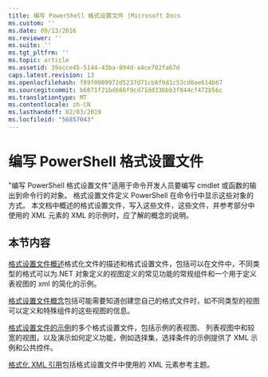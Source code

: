```yaml
---
title: 编写 PowerShell 格式设置文件 |Microsoft Docs
ms.custom: ''
ms.date: 09/13/2016
ms.reviewer: ''
ms.suite: ''
ms.tgt_pltfrm: ''
ms.topic: article
ms.assetid: 39acce45-5144-43ba-894d-a4ce782fa67d
caps.latest.revision: 13
ms.openlocfilehash: f89f0009972d5237d71cb8f0d1c53cd0ae614b67
ms.sourcegitcommit: b6871f21bd666f9cd71dd336bb3f844cf472b56c
ms.translationtype: MT
ms.contentlocale: zh-CN
ms.lasthandoff: 02/03/2019
ms.locfileid: "56857043"
---
```

# <a name="writing-a-powershell-formatting-file"></a>编写 PowerShell 格式设置文件

"编写 PowerShell 格式设置文件"适用于命令开发人员要编写 cmdlet 或函数的输出到命令行的对象。 格式设置文件定义 PowerShell 在命令行中显示这些对象的方式。 本文档中概述的格式设置文件，写入这些文件，这些文件，并参考部分中使用的 XML 元素的 XML 的示例时，应了解的概念的说明。

## <a name="in-this-section"></a>本节内容

[格式设置文件概述](./formatting-file-overview.md)格式化文件的描述和格式设置文件，包括可以在文件中，不同类型的格式可以为.NET 对象定义的视图定义的常见功能的常规组件和一个用于定义表视图的 xml 的简化的示例。

[格式设置文件概念](./formatting-file-concepts.md)包括可能需要知道创建您自己的格式文件时，如不同类型的视图可以定义和特殊组件的这些视图的信息。

[格式设置文件的示例](./examples-of-formatting-files.md)的多个格式设置文件，包括示例的表视图、 列表视图中和较宽的视图，以及演示如何定义功能，例如选择集，选择条件的示例提供了 XML 示例和公共控件。

[格式化 XML 引用](./format-schema-xml-reference.md)包括格式设置文件中使用的 XML 元素参考主题。
